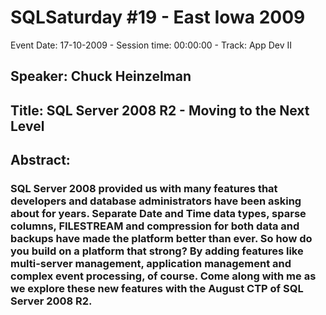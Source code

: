 # SQLSaturday #19 - East Iowa 2009
Event Date: 17-10-2009 - Session time: 00:00:00 - Track: App Dev II
## Speaker: Chuck Heinzelman
## Title: SQL Server 2008 R2 - Moving to the Next Level
## Abstract:
### SQL Server 2008 provided us with many features that developers and database administrators have been asking about for years.  Separate Date and Time data types, sparse columns, FILESTREAM and compression for both data and backups have made the platform better than ever.  So how do you build on a platform that strong?  By adding features like multi-server management, application management and complex event processing, of course.  Come along with me as we explore these new features with the August CTP of SQL Server 2008 R2.
